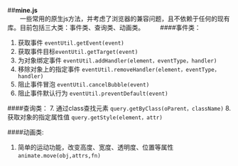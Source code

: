 ##**mine.js**  
　　一些常用的原生js方法，并考虑了浏览器的兼容问题，且不依赖于任何的现有库。目前包括三大类：事件类、查询类、动画类。
　　
####事件类：

 1. 获取事件 `eventUtil.getEvent(event)` 
 2. 获取事件目标`eventUtil.getTarget(event)`
 3. 为对象绑定事件 `eventUtil.addHandler(element，eventType，handler)`
 4. 移除对象上的指定事件 `eventUtil.removeHandler(element，eventType，handler)`
 5. 阻止事件冒泡 `eventUtil.cancelBubble(event)`
 6. 阻止事件默认行为 `eventUtil.preventDefault(event)`  
   
####查询类：
 7. 通过class查找元素 `query.getByClass(oParent，className)`
 8. 获取对象的指定属性值 `query.getStyle(element，attr)`
  
####动画类:
 1. 简单的运动功能，改变高度、宽度、透明度、位置等属性`animate.move(obj,attrs,fn)`

 